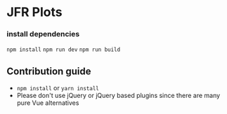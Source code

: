 # JFR Plots

### install dependencies
`npm install`
`npm run dev`
`npm run build`

## Contribution guide
* `npm install` or `yarn install`
* Please don't use jQuery or jQuery based plugins since there are many pure Vue alternatives
